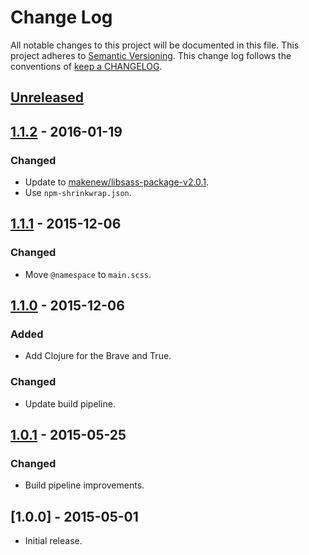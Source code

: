 # Change Log

All notable changes to this project will be documented in this file.
This project adheres to [Semantic Versioning](http://semver.org/).
This change log follows the conventions of
[keep a CHANGELOG](http://keepachangelog.com/).

## [Unreleased][Unreleased]

## [1.1.2] - 2016-01-19

### Changed

- Update to [makenew/libsass-package-v2.0.1].
- Use `npm-shrinkwrap.json`.

[makenew/libsass-package-v2.0.1]: https://github.com/makenew/libsass-package/releases/tag/libsass-package-v2.0.1

## [1.1.1] - 2015-12-06

### Changed

- Move `@namespace` to `main.scss`.

## [1.1.0] - 2015-12-06

### Added

- Add Clojure for the Brave and True.

### Changed

- Update build pipeline.

## [1.0.1] - 2015-05-25

### Changed

- Build pipeline improvements.

## [1.0.0] - 2015-05-01

- Initial release.

[Unreleased]: https://github.com/razor-x/userstyles/compare/v1.1.2...HEAD
[1.1.2]: https://github.com/razor-x/userstyles/compare/v1.1.1...v1.1.2
[1.1.1]: https://github.com/razor-x/userstyles/compare/v1.1.0...v1.1.1
[1.1.0]: https://github.com/razor-x/userstyles/compare/v1.0.1...v1.1.0
[1.0.1]: https://github.com/razor-x/userstyles/compare/v1.0.0...v1.0.1
